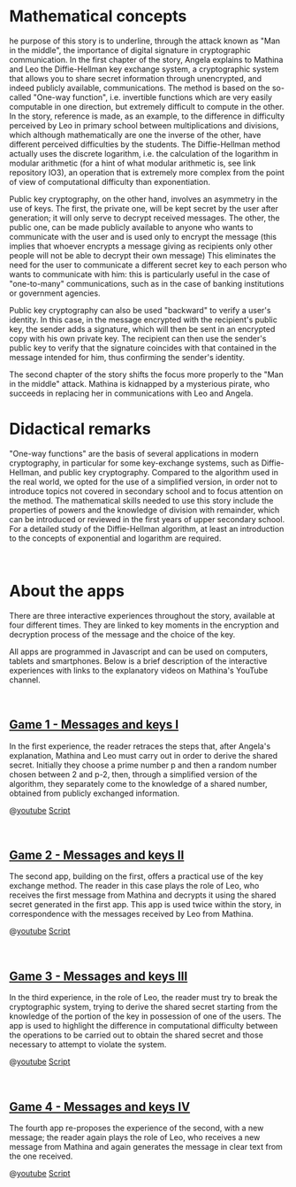 # Mathematical concepts
he purpose of this story is to underline, through the attack known as "Man in the middle", the importance of digital signature in cryptographic communication.
In the first chapter of the story, Angela explains to Mathina and Leo the Diffie-Hellman key exchange system, a cryptographic system that allows you to share secret information through unencrypted, and indeed publicly available, communications.
The method is based on the so-called "One-way function", i.e. invertible functions which are very easily computable in one direction, but extremely difficult to compute in the other.
In the story, reference is made, as an example, to the difference in difficulty perceived by Leo in primary school between multiplications and divisions, which although mathematically are one the inverse of the other, have different perceived difficulties by the students.
The Diffie-Hellman method actually uses the discrete logarithm, i.e. the calculation of the logarithm in modular arithmetic (for a hint of what modular arithmetic is, see link repository IO3), an operation that is extremely more complex from the point of view of computational difficulty than exponentiation.

Public key cryptography, on the other hand, involves an asymmetry in the use of keys. The first, the private one, will be kept secret by the user after generation; it will only serve to decrypt received messages. The other, the public one, can be made publicly available to anyone who wants to communicate with the user and is used only to encrypt the message (this implies that whoever encrypts a message giving as recipients only other people will not be able to decrypt their own message)
This eliminates the need for the user to communicate a different secret key to each person who wants to communicate with him: this is particularly useful in the case of "one-to-many" communications, such as in the case of banking institutions or government agencies.

Public key cryptography can also be used "backward" to verify a user's identity. In this case, in the message encrypted with the recipient's public key, the sender adds a signature, which will then be sent in an encrypted copy with his own private key. The recipient can then use the sender's public key to verify that the signature coincides with that contained in the message intended for him, thus confirming the sender's identity.

The second chapter of the story shifts the focus more properly to the "Man in the middle" attack. Mathina is kidnapped by a mysterious pirate, who succeeds in replacing her in communications with Leo and Angela. 


# Didactical remarks

"One-way functions" are the basis of several applications in modern cryptography, in particular for some key-exchange systems, such as Diffie-Hellman, and public key cryptography. Compared to the algorithm used in the real world, we opted for the use of a simplified version, in order not to introduce topics not covered in secondary school and to focus attention on the method. The mathematical skills needed to use this story include the properties of powers and the knowledge of division with remainder, which can be introduced or reviewed in the first years of upper secondary school. For a detailed study of the Diffie-Hellman algorithm, at least an introduction to the concepts of exponential and logarithm are required. 

&nbsp;

# About the apps

There are three interactive experiences throughout the story, available at four different times. They are linked to key moments in the encryption and decryption process of the message and the choice of the key.

All apps are programmed in Javascript and can be used on computers, tablets and smartphones. Below is a brief description of the interactive experiences with links to the explanatory videos on Mathina's YouTube channel. 


&nbsp;

## [Game 1 - Messages and keys I](https://hub.zabkar.net/story/mathina-wins-a-lot-of-new-toys/?actionLink=12)

In the first experience, the reader retraces the steps that, after Angela's explanation, Mathina and Leo must carry out in order to derive the shared secret. Initially they choose a prime number p and then a random number chosen between 2 and p-2, then, through a simplified version of the algorithm, they separately come to the knowledge of a shared number, obtained from publicly exchanged information. 

@[youtube](OYrrdu4y_7E?_align-center_)
[Script](/stories/bucca-4/transcripts/Script1.pdf)

&nbsp;

## [Game 2 - Messages and keys II](https://hub.zabkar.net/story/mathina-wins-a-lot-of-new-toys/?actionLink=12)

The second app, building on the first, offers a practical use of the key exchange method. The reader in this case plays the role of Leo, who receives the first message from Mathina and decrypts it using the shared secret generated in the first app. This app is used twice within the story, in correspondence with the messages received by Leo from Mathina. 

@[youtube](OYrrdu4y_7E?_align-center_)
[Script](/stories/bucca-4/transcripts/Script2.pdf)

&nbsp;

## [Game 3 - Messages and keys III](https://hub.zabkar.net/story/mathina-wins-a-lot-of-new-toys/?actionLink=12)

In the third experience, in the role of Leo, the reader must try to break the cryptographic system, trying to derive the shared secret starting from the knowledge of the portion of the key in possession of one of the users. The app is used to highlight the difference in computational difficulty between the operations to be carried out to obtain the shared secret and those necessary to attempt to violate the system. 

@[youtube](OYrrdu4y_7E?_align-center_)
[Script](/stories/bucca-4/transcripts/Script3.pdf)

&nbsp;

## [Game 4 - Messages and keys IV](https://hub.zabkar.net/story/mathina-wins-a-lot-of-new-toys/?actionLink=12)

The fourth app re-proposes the experience of the second, with a new message; the reader again plays the role of Leo, who receives a new message from Mathina and again generates the message in clear text from the one received.

@[youtube](OYrrdu4y_7E?_align-center_)
[Script](/stories/bucca-4/transcripts/Script2.pdf)

&nbsp;

